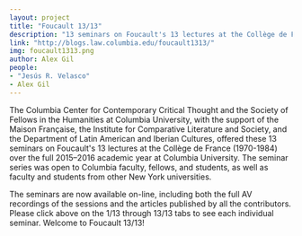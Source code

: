 ```yaml
---
layout: project
title: "Foucault 13/13"
description: "13 seminars on Foucault's 13 lectures at the Collège de France"
link: "http://blogs.law.columbia.edu/foucault1313/"
img: foucault1313.png
author: Alex Gil
people:
- "Jesús R. Velasco"
- Alex Gil
---
```


The Columbia Center for Contemporary Critical Thought and the Society of Fellows in the Humanities at Columbia University, with the support of the Maison Française, the Institute for Comparative Literature and Society, and the Department of Latin American and Iberian Cultures, offered these 13 seminars on Foucault's 13 lectures at the Collège de France (1970-1984) over the full 2015–2016 academic year at Columbia University. The seminar series was open to Columbia faculty, fellows, and students, as well as faculty and students from other New York universities.

The seminars are now available on-line, including both the full AV recordings of the sessions and the articles published by all the contributors. Please click above on the 1/13 through 13/13 tabs to see each individual seminar.  Welcome to Foucault 13/13!